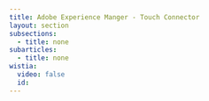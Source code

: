 ```yaml
---
title: Adobe Experience Manger - Touch Connector
layout: section
subsections:
  - title: none
subarticles:
  - title: none
wistia:
  video: false
  id:
---
```

